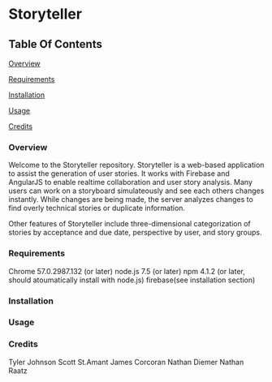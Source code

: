 # Storyteller

## Table Of Contents
[Overview](#Overview)

[Requirements](#Requirements)

[Installation](#Installation)

[Usage](#Usage)

[Credits](#Credits)

### <a name="Overview"></a>Overview

Welcome to the Storyteller repository.
Storyteller is a web-based application to assist the generation of user stories.
It works with Firebase and AngularJS to enable realtime collaboration and user story analysis.
Many users can work on a storyboard simulateously and see each others changes instantly.
While changes are being made, the server analyzes changes to find overly technical stories or duplicate information.

Other features of Storyteller include three-dimensional categorization of stories by acceptance and due date, perspective by user, and story groups.

### <a name="Requirements"></a> Requirements
Chrome 57.0.2987.132 (or later)
node.js 7.5 (or later)
npm 4.1.2 (or later, should atoumatically install with node.js)
firebase(see installation section)

### <a name="Installation"></a> Installation

### <a name="Usage"></a> Usage

### <a name="Credits"></a> Credits
Tyler Johnson
Scott St.Amant
James Corcoran
Nathan Diemer
Nathan Raatz
